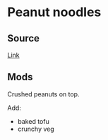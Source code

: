 # Peanut noodles

## Source

[Link](https://smittenkitchen.com/2015/08/takeout-style-sesame-noodles-with-cucumber/)

## Mods

Crushed peanuts on top.

Add:

* baked tofu
* crunchy veg
